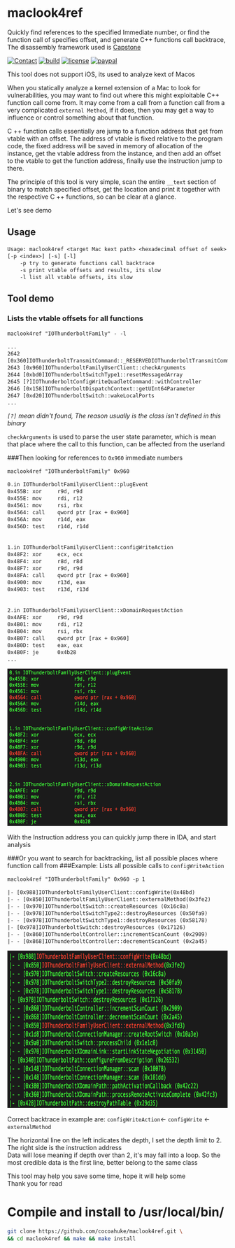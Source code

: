 # maclook4ref
Quickly find references to the specified Immediate number, or find the function call of specifies offset, and generate C++ functions call backtrace, The disassembly framework used is [Capstone](http://www.capstone-engine.org/)

[![Contact](https://img.shields.io/badge/contact-@cocoahuke-fbb52b.svg?style=flat)](https://twitter.com/cocoahuke) [![build](https://travis-ci.org/cocoahuke/maclook4ref.svg?branch=master)](https://travis-ci.org/cocoahuke/maclook4ref) [![license](https://img.shields.io/badge/license-MIT-blue.svg)](https://github.com/cocoahuke/maclook4ref/blob/master/LICENSE) [![paypal](https://img.shields.io/badge/Donate-PayPal-039ce0.svg)](https://www.paypal.com/cgi-bin/webscr?cmd=_s-xclick&hosted_button_id=EQDXSYW8Z23UY)

This tool does not support iOS, its used to analyze kext of Macos

When you statically analyze a kernel extension of a Mac to look for vulnerabilities, you may want to find out where this might exploitable C++ function call come from.
It may come from a call from a function call from a very complicated `external Method`, if it does, then you may get a way to influence or control something about that function.

C ++ function calls essentially are jump to a function address that get from vtable with an offset. The address of vtable is fixed relative to the program code, the fixed address will be saved in memory of allocation of the instance, get the vtable address from the instance, and then add an offset to the vtable to get the function address, finally use the instruction jump to there.

The principle of this tool is very simple, scan the entire `__text` section of binary to match specified offset, get the location and print it together with the respective C ++ functions, so can be clear at a glance.

Let's see demo

## Usage
```
Usage: maclook4ref <target Mac kext path> <hexadecimal offset of seek> [-p <index>] [-s] [-l]
	-p try to generate functions call backtrace
	-s print vtable offsets and results, its slow
	-l list all vtable offsets, its slow
  ```
## Tool demo

### Lists the vtable offsets for all functions
```
maclook4ref "IOThunderboltFamily" - -l
```
```
...
2642 [0x360]IOThunderboltTransmitCommand::_RESERVEDIOThunderboltTransmitCommand31
2643 [0x960]IOThunderboltFamilyUserClient::checkArguments
2644 [0xbd0]IOThunderboltSwitchType1::resetMessagedArray
2645 [?]IOThunderboltConfigWriteQuadletCommand::withController
2646 [0x158]IOThunderboltDispatchContext::getUInt64Parameter
2647 [0xd20]IOThunderboltSwitch::wakeLocalPorts
...
```
*`[?]` mean didn't found, The reason usually is the class isn't defined in this binary*

`checkArguments` is used to parse the user state parameter, which is mean that place where the call to this function, can be affected from the userland

###Then looking for references to `0x960` immediate numbers

```
maclook4ref "IOThunderboltFamily" 0x960
```
```
0.in IOThunderboltFamilyUserClient::plugEvent
0x455B:	xor		r9d, r9d
0x455E:	mov		rdi, r12
0x4561:	mov		rsi, rbx
0x4564:	call	qword ptr [rax + 0x960]
0x456A:	mov		r14d, eax
0x456D:	test	r14d, r14d


1.in IOThunderboltFamilyUserClient::configWriteAction
0x48F2:	xor		ecx, ecx
0x48F4:	xor		r8d, r8d
0x48F7:	xor		r9d, r9d
0x48FA:	call	qword ptr [rax + 0x960]
0x4900:	mov		r13d, eax
0x4903:	test	r13d, r13d


2.in IOThunderboltFamilyUserClient::xDomainRequestAction
0x4AFE:	xor		r9d, r9d
0x4B01:	mov		rdi, r12
0x4B04:	mov		rsi, rbx
0x4B07:	call	qword ptr [rax + 0x960]
0x4B0D:	test	eax, eax
0x4B0F:	je		0x4b28
...
```

<p align="center">
<img src="IMG1.png" height="360" />
</p>

With the Instruction address you can quickly jump there in IDA, and start analysis

###Or you want to search for backtracking, list all possible places where function call from
###Example: Lists all possible calls to `configWriteAction`

```
maclook4ref "IOThunderboltFamily" 0x960 -p 1
```
```
|- [0x988]IOThunderboltFamilyUserClient::configWrite(0x48bd)
|- - [0x850]IOThunderboltFamilyUserClient::externalMethod(0x3fe2)
|- - [0x970]IOThunderboltSwitch::createResources (0x16c8a)
|- - [0x978]IOThunderboltSwitchType2::destroyResources (0x50fa9)
|- - [0x978]IOThunderboltSwitchType1::destroyResources (0x58178)
|- [0x978]IOThunderboltSwitch::destroyResources (0x17126)
|- - [0x860]IOThunderboltController::incrementScanCount (0x2909)
|- - [0x868]IOThunderboltController::decrementScanCount (0x2a45)
```

<p align="center">
<img src="IMG2.png" height="360" />
</p>

Correct backtrace in example are: `configWriteAction`<- `configWrite` <- `externalMethod`

The horizontal line on the left indicates the depth, I set the depth limit to 2. The right side is the instruction address  
Data will lose meaning if depth over than 2, it's may fall into a loop. So the most credible data is the first line, better belong to the same class

This tool may help you save some time, hope it will help some  
Thank you for read

# **Compile and install** to /usr/local/bin/

```bash
git clone https://github.com/cocoahuke/maclook4ref.git \
&& cd maclook4ref && make && make install
```
